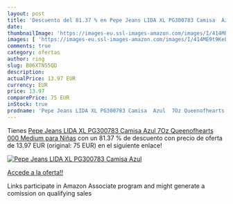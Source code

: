 ```yaml
---
layout: post
title: 'Descuento del 81.37 % en Pepe Jeans LIDA XL PG300783 Camisa  Azul'
date: 
thumbnailImage: 'https://images-eu.ssl-images-amazon.com/images/I/414ME9t9KeL._SL200_.jpg'
images: [ 'https://images-eu.ssl-images-amazon.com/images/I/414ME9t9KeL._SL200_.jpg' ]
comments: true
category: ofertas
author: ring
slug: B06XTN55QD
description:
actualPrice: 13.97 EUR
currency: EUR
price: 13.97
comparePrice: 75 EUR
inStock: true
prodname: 'Pepe Jeans LIDA XL PG300783 Camisa  Azul  7Oz Queenofhearts 000   Medium para Niñas'
---
```


Tienes [Pepe Jeans LIDA XL PG300783 Camisa  Azul  7Oz Queenofhearts 000   Medium para Niñas](https://www.amazon.es/dp/B06XTN55QD/?tag=tolees-21) con un 81.37 % de descuento con precio de oferta de 13.97 EUR (original: 75 EUR) en el siguiente enlace!

[![Pepe Jeans LIDA XL PG300783 Camisa  Azul](https://images-eu.ssl-images-amazon.com/images/I/414ME9t9KeL._SL200_.jpg)](https://www.amazon.es/dp/B06XTN55QD/?tag=tolees-21)

[Accede a la oferta!!](https://www.amazon.es/dp/B06XTN55QD/?tag=tolees-21)

Links participate in Amazon Associate program and might generate a comission on qualifying sales


